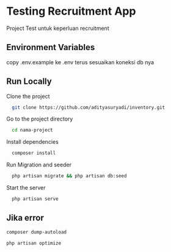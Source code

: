 
# Testing Recruitment App

Project Test untuk keperluan recruitment


## Environment Variables

copy .env.example ke .env terus sesuaikan koneksi db nya


## Run Locally

Clone the project

```bash
  git clone https://github.com/adityasuryadi/inventory.git
```

Go to the project directory

```bash
  cd nama-project
```

Install dependencies

```bash
  composer install
```

Run Migration and seeder

```bash
  php artisan migrate && php artisan db:seed
```

Start the server

```bash
  php artisan serve
```
## Jika error

```bash
composer dump-autoload
```

```bash
php artisan optimize
```
